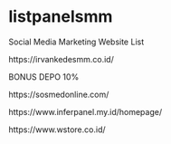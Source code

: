 # listpanelsmm
Social Media Marketing Website List
<p>https://irvankedesmm.co.id/</p>
<p>BONUS DEPO 10%</p>
  
<p>https://sosmedonline.com/</p>
<p>https://www.inferpanel.my.id/homepage/</p>
<p>https://www.wstore.co.id/</p>
